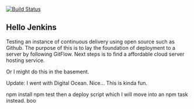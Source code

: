 [![Build Status](http://107.170.228.115:8080/buildStatus/icon?job=hello-jenkins)](http://107.170.228.115:8080/job/hello-jenkins/)

Hello Jenkins
-

Testing an instance of continuous delivery using open source such as
Github. The purpose of this is to lay the foundation of deployment to a server by following
GitFlow. Next steps is to find a affordable cloud server hosting service.

Or I might do this in the basement.

Update: I went with Digital Ocean. Nice... This is kinda fun.

npm install
npm test
then a deploy script which I will move into an npm task instead.
boo
